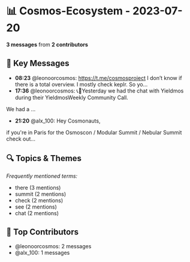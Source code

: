 # 📊 Cosmos-Ecosystem - 2023-07-20
**3 messages** from **2 contributors**

## 💬 Key Messages
- **08:23** @leonoorcosmos: https://t.me/cosmosproject I don’t know if there is a total overview. I mostly check keplr. So yo...
- **17:36** @leonoorcosmos: 📞🤝Yesterday we had the chat with Yieldmos during their YieldmosWeekly Community Call. 

We had a ...
- **21:20** @alx_100: Hey Cosmonauts, 

if you're in Paris for the Osmoscon / Modular Summit / Nebular Summit check out...

## 🔍 Topics & Themes
*Frequently mentioned terms:*
- there (3 mentions)
- summit (2 mentions)
- check (2 mentions)
- see (2 mentions)
- chat (2 mentions)

## 👥 Top Contributors
- @leonoorcosmos: 2 messages
- @alx_100: 1 messages